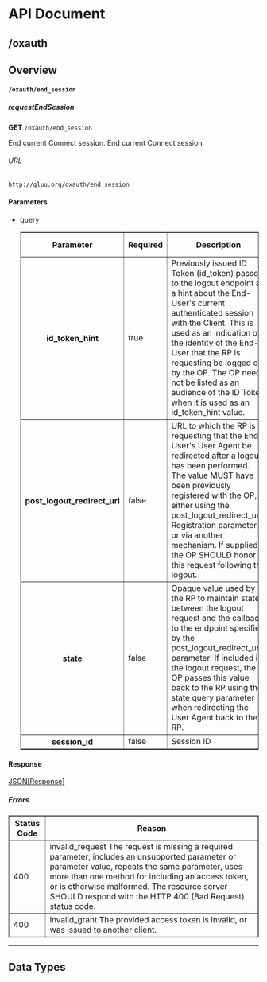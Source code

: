 # API Document

## /oxauth

## Overview


#### `/oxauth/end_session`

##### requestEndSession
**GET** `/oxauth/end_session`

End current Connect session.
End current Connect session.

###### URL
    http://gluu.org/oxauth/end_session
#### Parameters
- query

    <table border="1">
        <tr>
            <th>Parameter</th>
            <th>Required</th>
            <th>Description</th>
            <th>Data Type</th>
        </tr>
        <tr>
            <th>id_token_hint</th>
            <td>true</td>
            <td>Previously issued ID Token (id_token) passed to the logout endpoint as a hint about the End-User&#39;s current authenticated session with the Client. This is used as an indication of the identity of the End-User that the RP is requesting be logged out by the OP. The OP need not be listed as an audience of the ID Token when it is used as an id_token_hint value.</td>
            <td>string</td>
        </tr>
        <tr>
            <th>post_logout_redirect_uri</th>
            <td>false</td>
            <td>URL to which the RP is requesting that the End-User&#39;s User Agent be redirected after a logout has been performed. The value MUST have been previously registered with the OP, either using the post_logout_redirect_uris Registration parameter or via another mechanism. If supplied, the OP SHOULD honor this request following the logout.</td>
            <td>string</td>
        </tr>
        <tr>
            <th>state</th>
            <td>false</td>
            <td>Opaque value used by the RP to maintain state between the logout request and the callback to the endpoint specified by the post_logout_redirect_uri parameter. If included in the logout request, the OP passes this value back to the RP using the state query parameter when redirecting the User Agent back to the RP.</td>
            <td>string</td>
        </tr>
        <tr>
            <th>session_id</th>
            <td>false</td>
            <td>Session ID</td>
            <td>string</td>
        </tr>
    </table>

#### Response
[JSON[Response]](#JSON[Response])


##### Errors
<table border="1">
    <tr>
        <th>Status Code</th>
        <th>Reason</th>
    </tr>
        <tr>
            <td>400</td>
            <td>invalid_request&#10;The request is missing a required parameter, includes an unsupported parameter or parameter value, repeats the same parameter, uses more than one method for including an access token, or is otherwise malformed.  The resource server SHOULD respond with the HTTP 400 (Bad Request) status code.</td>
        </tr>
        <tr>
            <td>400</td>
            <td>invalid_grant&#10;The provided access token is invalid, or was issued to another client.</td>
        </tr>
</table>


- - -

## Data Types
